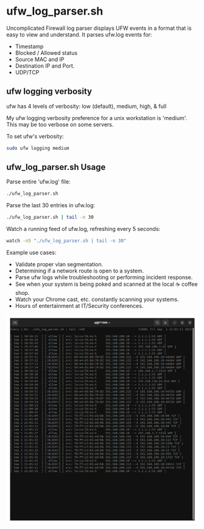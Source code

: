# ufw_log_parser.sh
Uncomplicated Firewall log parser displays UFW events in a format that is easy to view and understand. 
It parses ufw.log events for:
* Timestamp 
* Blocked / Allowed status
* Source MAC and IP
* Destination IP and Port.
* UDP/TCP    

## ufw logging verbosity 
ufw has 4 levels of verbosity: low (default), medium, high, & full
 
My ufw logging verbosity preference for a unix workstation is 'medium'. This may be too verbose on some servers. 

To set ufw's verbosity: 
```Bash
sudo ufw logging medium
```


## ufw_log_parser.sh Usage

Parse entire 'ufw.log' file:
```Bash
./ufw_log_parser.sh
```

Parse the last 30 entries in ufw.log:
```Bash
./ufw_log_parser.sh | tail -n 30
```

Watch a running feed of ufw.log, refreshing every 5 seconds: 
```Bash
watch -n5 "./ufw_log_parser.sh | tail -n 30"
```

Example use cases:
* Validate proper vlan segmentation.
* Determining if a network route is open to a system. 
* Parse ufw logs while troubleshooting or performing incident response.  
* See when your system is being poked and scanned at the local ☕ coffee shop.
* Watch your Chrome cast, etc. constantly scanning your systems. 
* Hours of entertainment at IT/Security conferences. 

![alt text](https://github.com/ArronJablonowski/ufw_log_parser/blob/main/ufw_parser.png?raw=true)
